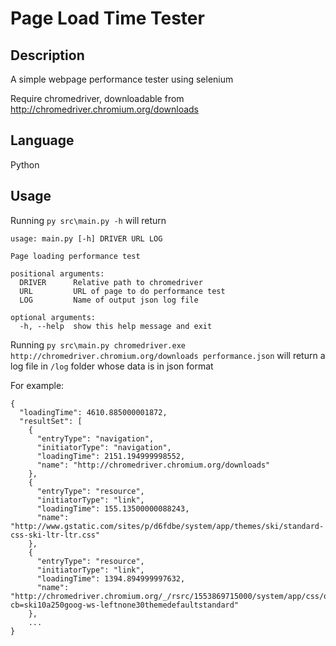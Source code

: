 # Page Load Time Tester

## Description
A simple webpage performance tester using selenium <br/>

Require chromedriver, downloadable from <http://chromedriver.chromium.org/downloads>

## Language
Python

## Usage

Running `py src\main.py -h` will return

```
usage: main.py [-h] DRIVER URL LOG

Page loading performance test

positional arguments:
  DRIVER      Relative path to chromedriver
  URL         URL of page to do performance test
  LOG         Name of output json log file

optional arguments:
  -h, --help  show this help message and exit
```

Running `py src\main.py chromedriver.exe http://chromedriver.chromium.org/downloads performance.json` will return a log file in `/log` folder whose data is in json format <br/>

For example: </br>

```
{
  "loadingTime": 4610.885000001872,
  "resultSet": [
    {
      "entryType": "navigation",
      "initiatorType": "navigation",
      "loadingTime": 2151.194999998552,
      "name": "http://chromedriver.chromium.org/downloads"
    },
    {
      "entryType": "resource",
      "initiatorType": "link",
      "loadingTime": 155.13500000088243,
      "name": "http://www.gstatic.com/sites/p/d6fdbe/system/app/themes/ski/standard-css-ski-ltr-ltr.css"
    },
    {
      "entryType": "resource",
      "initiatorType": "link",
      "loadingTime": 1394.894999997632,
      "name": "http://chromedriver.chromium.org/_/rsrc/1553869715000/system/app/css/overlay.css?cb=ski10a250goog-ws-leftnone30themedefaultstandard"
    },
    ...
}
```